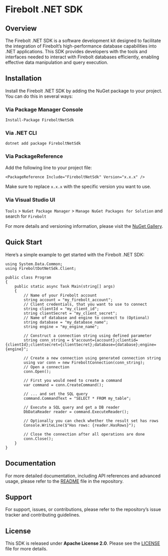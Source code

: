 # [](#firebolt-net-sdk)Firebolt .NET SDK

## [](#overview)Overview

The Firebolt .NET SDK is a software development kit designed to facilitate the integration of Firebolt’s high-performance database capabilities into .NET applications. This SDK provides developers with the tools and interfaces needed to interact with Firebolt databases efficiently, enabling effective data manipulation and query execution.

## [](#installation)Installation

Install the Firebolt .NET SDK by adding the NuGet package to your project. You can do this in several ways:

### [](#via-package-manager-console)Via Package Manager Console

```
Install-Package FireboltNetSdk
```

### [](#via-net-cli)Via .NET CLI

```
dotnet add package FireboltNetSdk
```

### [](#via-packagereference)Via PackageReference

Add the following line to your project file:

```
<PackageReference Include="FireboltNetSdk" Version="x.x.x" />
```

Make sure to replace `x.x.x` with the specific version you want to use.

### [](#via-visual-studio-ui)Via **Visual Studio UI**

`Tools` &gt; `NuGet Package Manager` &gt; `Manage NuGet Packages for Solution` and search for `Firebolt`

For more details and versioning information, please visit the [NuGet Gallery](https://www.nuget.org/packages/FireboltNetSdk/).

## [](#quick-start)Quick Start

Here’s a simple example to get started with the Firebolt .NET SDK:

```
using System.Data.Common;
using FireboltDotNetSdk.Client;

public class Program
{
    public static async Task Main(string[] args)
    {
        // Name of your Firebolt account
        string account = "my_firebolt_account";
        // Client credentials, that you want to use to connect
        string clientId = "my_client_id";
        string clientSecret = "my_client_secret";
        // Name of database and engine to connect to (Optional)
        string database = "my_database_name";
        string engine = "my_engine_name";
        
        // Construct a connection string using defined parameter
        string conn_string = $"account={account};clientid={clientId};clientsecret={clientSecret};database={database};engine={engine}";
        
        // Create a new connection using generated connection string
        using var conn = new FireboltConnection(conn_string);
        // Open a connection
        conn.Open();

        // First you would need to create a command
        var command = conn.CreateCommand();
        
        // ... and set the SQL query
        command.CommandText = "SELECT * FROM my_table";
        
        // Execute a SQL query and get a DB reader
        DbDataReader reader = command.ExecuteReader();
        
        // Optionally you can check whether the result set has rows
        Console.WriteLine($"Has rows: {reader.HasRows}");
        
        // Close the connection after all operations are done
        conn.Close();
    }
}
```

## [](#documentation)Documentation

For more detailed documentation, including API references and advanced usage, please refer to the [README](https://github.com/firebolt-db/firebolt-net-sdk/blob/main/README.md) file in the repository.

## [](#support)Support

For support, issues, or contributions, please refer to the repository’s issue tracker and contributing guidelines.

## [](#license)License

This SDK is released under **Apache License 2.0**. Please see the [LICENSE](https://github.com/firebolt-db/firebolt-net-sdk/blob/main/LICENSE) file for more details.